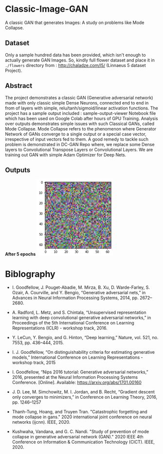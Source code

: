 # Classic-Image-GAN
A classic GAN that generates Images: A study on problems like Mode Collapse.

## Dataset
Only a sample hundred data has been provided, which isn't enough to actually generate GAN Images. So, kindly full flower dataset and place it in `./flowers` directory from : http://chaladze.com/l5/ (Linnaeus 5 dataset Project).

## Abstract
The project demonstrates a classic GAN (Generative adversarial network) made with only classic simple Dense Neurons, connected end to end in from of layers with simple, relu/tanh/sigmoid/linear activation functions. The project has a sample output included : sample-output-viewer Notebook file which has been used on Google Colab after hours of GPU Training. Analysis over outputs demonstrates simple issues with such Classical GANs, called Mode Collapse. Mode Collapse refers to the phenomenon where Generator Network of GANs converge to a single output or a special case vector, irrespective of input vectors fed to them. A good remedy to tackle such problem is demonstrated in DC-GAN Repo where, we replace some Dense layers to Convolutional Transpose Layers or Convolutional Layers. We are training out GAN with simple Adam Optimizer for Deep Nets.

## Outputs

**After 5 epochs**
![1](https://github.com/abhaskumarsinha/Classic-Image-GAN/raw/main/sample-outputs/1.png)

# Biblography

- I. Goodfellow, J. Pouget-Abadie, M. Mirza, B. Xu, D. Warde-Farley, S. Ozair, A. Courville, and Y. Bengio, “Generative adversarial nets,” in Advances in Neural Information Processing Systems, 2014, pp. 2672–2680.

- A. Radford, L. Metz, and S. Chintala, “Unsupervised representation learning with deep convolutional generative adversarial networks,” in Proceedings of the 5th International Conference on Learning Representations (ICLR) - workshop track, 2016.

- Y. LeCun, Y. Bengio, and G. Hinton, “Deep learning,” Nature, vol. 521, no. 7553, pp. 436–444, 2015.

- I. J. Goodfellow, “On distinguishability criteria for estimating generative models,” International Conference on Learning Representations - workshop track, 2015

- I. Goodfellow, “Nips 2016 tutorial: Generative adversarial networks,” 2016, presented at the Neural Information Processing Systems Conference. [Online]. Available: https://arxiv.org/abs/1701.00160

- J. D. Lee, M. Simchowitz, M. I. Jordan, and B. Recht, “Gradient descent only converges to minimizers,” in Conference on Learning Theory, 2016, pp. 1246–1257

- Thanh-Tung, Hoang, and Truyen Tran. "Catastrophic forgetting and mode collapse in gans." 2020 international joint conference on neural networks (ijcnn). IEEE, 2020.

- Kushwaha, Vandana, and G. C. Nandi. "Study of prevention of mode collapse in generative adversarial network (GAN)." 2020 IEEE 4th Conference on Information & Communication Technology (CICT). IEEE, 2020.

